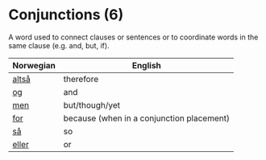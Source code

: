 # Conjunctions (6)

A word used to connect clauses or sentences or to coordinate words in the same clause (e.g. and, but, if).

| Norwegian | English |
| --- | --- |
| [altså](https://www.ordnett.no/search?language=no&phrase=altså) | therefore |
| [og](https://www.ordnett.no/search?language=no&phrase=og) | and |
| [men](https://www.ordnett.no/search?language=no&phrase=men) | but/though/yet |
| [for](https://www.ordnett.no/search?language=no&phrase=for) | because (when in a conjunction placement) |
| [så](https://www.ordnett.no/search?language=no&phrase=så) | so |
| [eller](https://www.ordnett.no/search?language=no&phrase=eller) | or |

